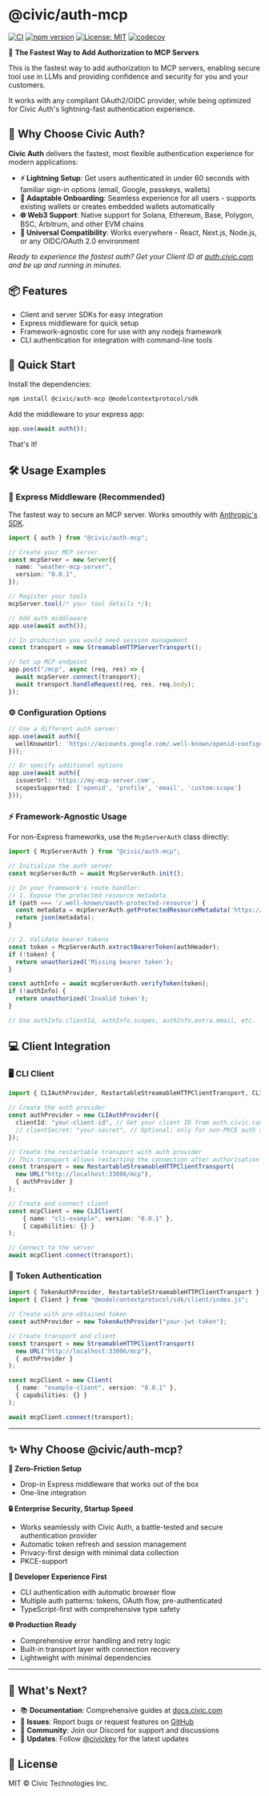 # @civic/auth-mcp

[![CI](https://github.com/civicteam/auth-mcp/actions/workflows/ci.yml/badge.svg)](https://github.com/civicteam/auth-mcp/actions/workflows/ci.yml)
[![npm version](https://badge.fury.io/js/%40civic%2Fauth-mcp.svg)](https://www.npmjs.com/package/@civic/auth-mcp)
[![License: MIT](https://img.shields.io/badge/License-MIT-yellow.svg)](https://opensource.org/licenses/MIT)
[![codecov](https://codecov.io/gh/civicteam/auth-mcp/branch/main/graph/badge.svg)](https://codecov.io/gh/civicteam/auth-mcp)

🔐 **The Fastest Way to Add Authorization to MCP Servers**

This is the fastest way to add authorization to MCP servers, enabling secure tool use in LLMs and providing confidence and security for you and your customers.

It works with any compliant OAuth2/OIDC provider, while being optimized for Civic Auth's lightning-fast authentication experience.

## 🚀 Why Choose Civic Auth?

**Civic Auth** delivers the fastest, most flexible authentication experience for modern applications:

- **⚡ Lightning Setup**: Get users authenticated in under 60 seconds with familiar sign-in options (email, Google, passkeys, wallets)
- **🔄 Adaptable Onboarding**: Seamless experience for all users - supports existing wallets or creates embedded wallets automatically
- **🌐 Web3 Support**: Native support for Solana, Ethereum, Base, Polygon, BSC, Arbitrum, and other EVM chains
- **📱 Universal Compatibility**: Works everywhere - React, Next.js, Node.js, or any OIDC/OAuth 2.0 environment

*Ready to experience the fastest auth? Get your Client ID at [auth.civic.com](https://auth.civic.com) and be up and running in minutes.*

## 📦 Features

- Client and server SDKs for easy integration
- Express middleware for quick setup
- Framework-agnostic core for use with any nodejs framework
- CLI authentication for integration with command-line tools

## 🚀 Quick Start

 Install the dependencies:

```bash
npm install @civic/auth-mcp @modelcontextprotocol/sdk
```

Add the middleware to your express app:

```typescript
app.use(await auth());
```

That's it!

## 🛠️ Usage Examples

### 🚀 Express Middleware (Recommended)

The fastest way to secure an MCP server. Works smoothly with [Anthropic's SDK](https://www.npmjs.com/package/@modelcontextprotocol/sdk).

```typescript
import { auth } from "@civic/auth-mcp";

// Create your MCP server
const mcpServer = new Server({
  name: "weather-mcp-server",
  version: "0.0.1",
});

// Register your tools
mcpServer.tool(/* your tool details */);

// Add auth middleware
app.use(await auth());

// In production you would need session management
const transport = new StreamableHTTPServerTransport();

// Set up MCP endpoint
app.post("/mcp", async (req, res) => {
  await mcpServer.connect(transport);
  await transport.handleRequest(req, res, req.body);
});
```

### ⚙️ Configuration Options

```typescript
// Use a different auth server:
app.use(await auth({
  wellKnownUrl: 'https://accounts.google.com/.well-known/openid-configuration'
}));

// Or specify additional options
app.use(await auth({
  issuerUrl: 'https://my-mcp-server.com',
  scopesSupported: ['openid', 'profile', 'email', 'custom:scope']
}));
```

### ⚡ Framework-Agnostic Usage

For non-Express frameworks, use the `McpServerAuth` class directly:

```typescript
import { McpServerAuth } from "@civic/auth-mcp";

// Initialize the auth server
const mcpServerAuth = await McpServerAuth.init();

// In your framework's route handler:
// 1. Expose the protected resource metadata
if (path === '/.well-known/oauth-protected-resource') {
  const metadata = mcpServerAuth.getProtectedResourceMetadata('https://my-server.com');
  return json(metadata);
}

// 2. Validate bearer tokens
const token = McpServerAuth.extractBearerToken(authHeader);
if (!token) {
  return unauthorized('Missing bearer token');
}

const authInfo = await mcpServerAuth.verifyToken(token);
if (!authInfo) {
  return unauthorized('Invalid token');
}

// Use authInfo.clientId, authInfo.scopes, authInfo.extra.email, etc.
```

## 💻 Client Integration

### 🖥️ CLI Client

```typescript
import { CLIAuthProvider, RestartableStreamableHTTPClientTransport, CLIClient } from "@civic/auth-mcp/client";

// Create the auth provider
const authProvider = new CLIAuthProvider({
  clientId: "your-client-id", // Get your client ID from auth.civic.com
  // clientSecret: "your-secret", // Optional: only for non-PKCE auth servers
});

// Create the restartable transport with auth provider
// This transport allows restarting the connection after authorisation is granted
const transport = new RestartableStreamableHTTPClientTransport(
  new URL("http://localhost:33006/mcp"),
  { authProvider }
);

// Create and connect client
const mcpClient = new CLIClient(
    { name: "cli-example", version: "0.0.1" }, 
    { capabilities: {} }
);

// Connect to the server
await mcpClient.connect(transport);
```

### 🎫 Token Authentication

```typescript
import { TokenAuthProvider, RestartableStreamableHTTPClientTransport } from "@civic/auth-mcp/client";
import { Client } from "@modelcontextprotocol/sdk/client/index.js";

// Create with pre-obtained token
const authProvider = new TokenAuthProvider("your-jwt-token");

// Create transport and client
const transport = new StreamableHTTPClientTransport(
  new URL("http://localhost:33006/mcp"),
  { authProvider }
);

const mcpClient = new Client(
  { name: "example-client", version: "0.0.1" },
  { capabilities: {} }
);

await mcpClient.connect(transport);
```

---

## ✨ Why Choose @civic/auth-mcp?

**🚀 Zero-Friction Setup**
- Drop-in Express middleware that works out of the box
- One-line integration 

**🔒 Enterprise Security, Startup Speed**
- Works seamlessly with Civic Auth, a battle-tested and secure authentication provider
- Automatic token refresh and session management
- Privacy-first design with minimal data collection
- PKCE-support

**🎯 Developer Experience First**
- CLI authentication with automatic browser flow
- Multiple auth patterns: tokens, OAuth flow, pre-authenticated
- TypeScript-first with comprehensive type safety

**🌐 Production Ready**
- Comprehensive error handling and retry logic
- Built-in transport layer with connection recovery
- Lightweight with minimal dependencies

---

## 🌟 What's Next?

- 📚 **Documentation**: Comprehensive guides at [docs.civic.com](https://docs.civic.com)
- 🐛 **Issues**: Report bugs or request features on [GitHub](https://github.com/civicteam/auth-mcp)
- 💬 **Community**: Join our Discord for support and discussions
- 🔄 **Updates**: Follow [@civickey](https://twitter.com/civickey) for the latest updates

## 📄 License

MIT © Civic Technologies Inc.